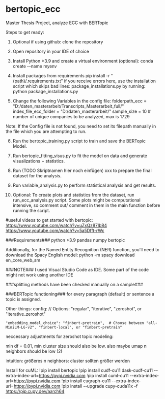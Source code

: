 # bertopic_ecc
Master Thesis Project, analyze ECC with BERTopic

Steps to get ready:

1) Optional if using github: clone the repository

2) Open repository in your IDE of choice

3) Install Python >3.9 and create a virtual environment (optional):
conda create --name myenv

4) Install packages from requirements
pip install -r "(path)/.requirements.txt"
if you receive errors here, use the installation script which skips bad lines: package_installations.py 
by running: python package_installations.py

5) Change the following Variables in the config file:
folderpath_ecc = "D:/daten_masterarbeit/Transcripts_Masterarbeit_full/"   
index_file_ecc_folder = "D:/daten_masterarbeit/"
sample_size = 10 # number of unique companies to be analyzed, max is 1729

Note: If the Config file is not found, you need to set its filepath manually
in the file which you are attempting to run.

6) Run the bertopic_training.py script to train and save the BERTopic Model.

7) Run bertopic_fitting_visus.py to fit the model on data and generate visualizations + statistics. 

8) Run (TODO Skriptnamen hier noch einfügen) xxx to prepare the final dataset for the analysis. 

9) Run variable_analysis.py to perform statistical analysis and get results.

10) Optional: To create plots and statistics from the dataset, run run_ecc_analysis.py script. Some plots might be computational intensive, 
    so comment out/ comment in them in the main function before running the script. 

#useful videos to get started with bertopic:
https://www.youtube.com/watch?v=uZxQz87lb84
https://www.youtube.com/watch?v=5a5Dfft-rWc

###Requirements###
python >3.9
pandas 
numpy 
bertopic 

Additionally, for the Named Entity Recognition (NER) function, you'll need to download the Spacy English model:
python -m spacy download en_core_web_sm


###NOTE###
I used Visual Studio Code as IDE. Some part of the code might not work using another IDE 

###splitting methods have been checked manually on a sample###

###BERTopic functioning###
for every paragraph (default) or sentence a topic is assigned. 


Other things: config:
// Options: "regular", "iterative", "zeroshot", or "iterative_zeroshot"

    "embedding_model_choice": "finbert-pretrain",  # Choose between "all-MiniLM-L6-v2", "finbert-local", or "finbert-pretrain"


neccessary adjustments for zeroshot topic modeling:

min df = 0.01, min cluster size should also be low. 
also maybe umap n neighbors should be low (2)

intuition: größeres n neighbors: cluster sollten größer werden


Install for cuML: 
!pip install bertopic
!pip install cudf-cu11 dask-cudf-cu11 --extra-index-url=https://pypi.nvidia.com
!pip install cuml-cu11 --extra-index-url=https://pypi.nvidia.com
!pip install cugraph-cu11 --extra-index-url=https://pypi.nvidia.com
!pip install --upgrade cupy-cuda11x -f https://pip.cupy.dev/aarch64